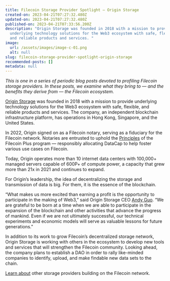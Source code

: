 ```yaml
---
title: Filecoin Storage Provider Spotlight — Origin Storage
created-on: 2023-04-21T07:27:32.480Z
updated-on: 2023-04-21T07:27:32.480Z
published-on: 2023-04-21T07:33:56.200Z
description: "Origin Storage was founded in 2018 with a mission to provide
  underlying technology solutions for the Web3 ecosystem with safe, flexible,
  and reliable products and services. "
image:
  url: /assets/images/image-c-01.png
  alt: null
slug: filecoin-storage-provider-spotlight-origin-storage
recommended-posts: []
metadata: null
---
```


_This is one in a series of periodic blog posts devoted to profiling Filecoin storage providers. In these posts, we examine what they bring to — and the benefits they derive from — the Filecoin ecosystem._

[Origin Storage](http://www.originstorage.io/) was founded in 2018 with a mission to provide underlying technology solutions for the Web3 ecosystem with safe, flexible, and reliable products and services. The company, an independent blockchain infrastructure platform, has operations in Hong Kong, Singapore, and the United States.

In 2022, Origin signed on as a Filecoin notary, serving as a fiduciary for the Filecoin network. Notaries are entrusted to uphold the [Principles](https://github.com/filecoin-project/FIPs/blob/master/FIPS/fip-0003.md) of the Filecoin Plus program — responsibly allocating DataCap to help foster various use cases on Filecoin.

Today, Origin operates more than 10 internet data centers with 100,000+ managed servers capable of 600P+ of compute power, a capacity that grew more than 21x in 2021 and continues to expand.

For Origin’s leadership, the idea of decentralizing the storage and transmission of data is big. For them, it is the essence of the blockchain.

“What makes us more excited than earning a profit is the opportunity to participate in the making of Web3,” said Origin Storage CEO [Andy Guo](https://www.linkedin.com/in/andy-guo-010408103/). “We are grateful to be born at a time when we are able to participate in the expansion of the blockchain and other activities that advance the progress of mankind. Even if we are not ultimately successful, our technical experiments and economic models will serve as valuable lessons for future generations.”

In addition to its work to grow Filecoin’s decentralized storage network, Origin Storage is working with others in the ecosystem to develop new tools and services that will strengthen the Filecoin community. Looking ahead, the company plans to establish a DAO in order to rally like-minded companies to identify, upload, and make findable new data sets to the chain.

[Learn about](https://filecoinfoundation.medium.com/) other storage providers building on the Filecoin network.

